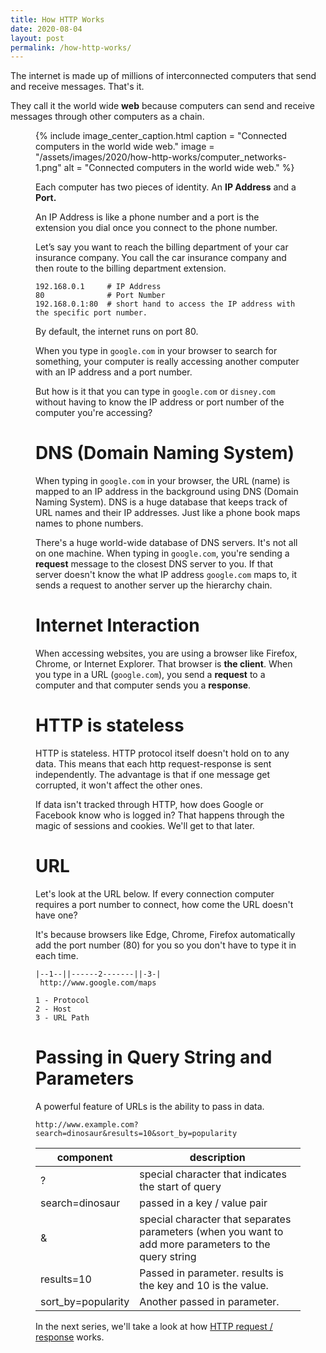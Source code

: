 ```yaml
---
title: How HTTP Works
date: 2020-08-04
layout: post
permalink: /how-http-works/
---
```

The internet is made up of millions of interconnected computers that send and receive messages. That's it. 

They call it the world wide **web** because computers can send and receive messages through other computers as a chain. <figure class="wp-block-image size-large">

{% include image_center_caption.html 
    caption = "Connected computers in the world wide web."
    image = "/assets/images/2020/how-http-works/computer_networks-1.png"
    alt = "Connected computers in the world wide web."
%}

Each computer has two pieces of identity. An **IP Address** and a **Port.**

An IP Address is like a phone number and a port is the extension you dial once you connect to the phone number.

Let&#8217;s say you want to reach the billing department of your car insurance company. You call the car insurance company and then route to the billing department extension.

````
192.168.0.1     # IP Address
80              # Port Number
192.168.0.1:80  # short hand to access the IP address with the specific port number.
````

By default, the internet runs on port 80.

When you type in `google.com` in your browser to search for something, your computer is really accessing another computer with an IP address and a port number.

But how is it that you can type in `google.com` or `disney.com` without having to know the IP address or port number of the computer you're accessing?

# DNS (Domain Naming System)

When typing in `google.com` in your browser, the URL (name) is mapped to an IP address in the background using DNS (Domain Naming System). DNS is a huge database that keeps track of URL names and their IP addresses. Just like a phone book maps names to phone numbers.

There's a huge world-wide database of DNS servers. It's not all on one machine. When typing in `google.com`, you're sending a **request** message to the closest DNS server to you. If that server doesn't know the what IP address `google.com` maps to, it sends a request to another server up the hierarchy chain.

# Internet Interaction

When accessing websites, you are using a browser like Firefox, Chrome, or Internet Explorer. That browser is **the client**. When you type in a URL (`google.com`), you send a **request** to a computer and that computer sends you a **response**.

# HTTP is stateless
HTTP is stateless. HTTP protocol itself doesn't hold on to any data. This means that each http request-response is sent independently. The advantage is that if one message get corrupted, it won't affect the other ones.

If data isn't tracked through HTTP, how does Google or Facebook know who is logged in? That happens through the magic of sessions and cookies. We'll get to that later.

# URL

Let's look at the URL below. If every connection computer requires a port number to connect, how come the URL doesn't have one?

It's because browsers like Edge, Chrome, Firefox automatically add the port number (80) for you so you don't have to type it in each time.

```
|--1--||------2-------||-3-|
 http://www.google.com/maps

1 - Protocol
2 - Host
3 - URL Path
```

# Passing in Query String and Parameters
A powerful feature of URLs is the ability to pass in data.

```
http://www.example.com?search=dinosaur&results=10&sort_by=popularity
```

|component| description|
|---------|------------|
|?        |special character that indicates the start of query| 
|search=dinosaur| passed in a key / value pair |
|&        | special character that separates parameters (when you want to add more parameters to the query string |
|results=10      | Passed in parameter. results is the key and 10 is the value. |
|sort_by=popularity      | Another passed in parameter.|

In the next series, we'll take a look at how [HTTP request / response](/how-http-request-response/) works.